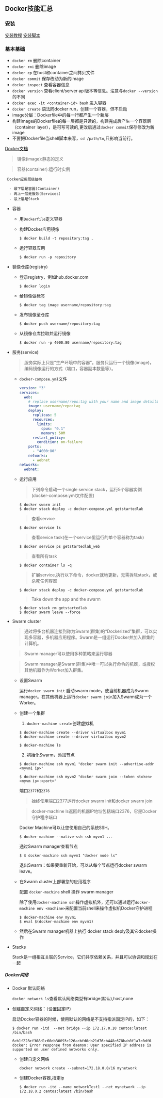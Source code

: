 ## Docker技能汇总

### 安装

[安装教程](https://github.com/yeasy/docker_practice/blob/master/install/ubuntu.md)
[安装脚本](https://github.com/ydalbj/skills/blob/master/Linux/Installation/docker.sh)

### 基本基础

  * `docker rm` 删除container
  * `docker rmi` 删除image
  * `docker cp` 在host和container之间拷贝文件
  * `docker commit` 保存改动为新的image
  * `docker inspect` 查看容器信息
  * `docker version` 查看client/server api版本等信息。注意与`docker --version`的不同
  * `docker exec -it <container-id> bash` 进入容器
  * `docker create` 语法同docker run，创建一个容器，但不启动
  * image分层：Dockerfile中的每一行都产生一个新层
  * 构建image的Dockerfile的每一层都是只读的，构建完成后产生一个容器层（container layer），是可写可读的,更改后通过`docker commit`保存修改为新image
  * 不要把Dockerfile当shell脚本来写，`cd /path/to`,只影响当前行。



  [Docker文档](https://docs.docker.com/get-started/)

  > 镜像(image):静态的定义

  > 容器(container):运行时实例

     Docker应用层级结构

      - 最下层是容器(Container)
      - 再上一层是服务(Services)
      - 最上层是Stack

  * 容器

    - 用`Dockerfile`定义容器
    - 构建Docker应用镜像
      ```shell
      $ docker build -t repository:tag .
      ```

    - 运行容器应用

      ```shell
      $ docker run -p repository
      ```

  * 镜像仓库(registry)

    - 登录registry，例如hub.docker.com

      ```shell
      $ docker login
      ```
    - 给镜像做标签
      ```shell
      $ docker tag image username/repository:tag
      ```
    - 发布镜像至仓库

      ```shell
      $ docker push username/repository:tag
      ```

    - 从镜像仓库拉取并运行镜像

      ```shell
      $ docker run -p 4000:80 username/repository:tag
      ```

  * 服务(service)

    > 服务实际上只是“生产环境中的容器”。服务只运行一个镜像(image)，编码镜像运行的方式（端口，容器副本数量等）。

    - `docker-compose.yml`文件

      ```yml
      version: "3"
      services:
        web:
          # replace username/repo:tag with your name and image details
          image: username/repo:tag
          deploy:
            replicas: 5
            resources:
              limits:
                cpus: "0.1"
                memory: 50M
            restart_policy:
              condition: on-failure
          ports:
            - "4000:80"
          networks:
            - webnet
      networks:
        webnet:
      ```

    - 运行应用

      > 下列命令启动一个single service stack，运行5个容器实例(docker-compose.yml文件配置)

      ```shell
      $ docker swarm init
      $ docker stack deploy -c docker-compose.yml getstartedlab
      ```

      > 查看service
      ```shell
      $ docker service ls
      ```

      > 查看sevice task(在一个service里运行的单个容器称为task)
      ```shell
      $ docker service ps getstartedlab_web
      ```

      > 查看所有task
      ```shell
      $ docker container ls -q
      ```

      > 扩展service,执行以下命令，docker就地更新，无需拆除stack，或杀死任何容器

      ```shell
      $ docker stack deploy -c docker-compose.yml getstartedlab
      ```

      > Take down the app and the swarm

      ```shell
      $ docker stack rm getstartedlab
      $ docker swarm leave --force
      ```

  * Swarm cluster

    > 通过将多台机器连接到称为Swarm(群集)的“Dockerized”集群，可以实现多容器，多机器应用程序。Swarm是一组运行Docker并加入群集的计算机。

    > Swarm manager可以使用多种策略来运行容器

    > Swarm manager是Swarm(群集)中唯一可以执行命令的机器，或授权其他机器作为Worker加入群集。

    - 设置Swarm

      运行`docker swarm init` 启动swarm mode，使当前机器成为Swarm manager。在其他机器上运行`docker swarm join`加入Swarm成为一个Worker。

    - 创建一个集群

      1. `docker-machine create`创建虚拟机

      ```shell
      $ docker-machine create --driver virtualbox myvm1
      $ docker-machine create --driver virtualbox myvm2

      $ docker-machine ls
      ```

      2. 初始化Swarm，添加节点

      ```shell
      $ docker-machine ssh myvm1 "docker swarm init --advertise-addr <myvm1 ip>"

      $ docker-machine ssh myvm2 "docker swarm join --token <token> <myvm ip>:<port>"
      ```

      端口`2377`和`2376`

        > 始终使用端口2377运行docker swarm init和docker swarm join

        > docker-machine ls返回的机器IP地址包括端口2376，它是Docker守护程序端口

      Docker Machine可以让您使用自己的系统SSH。

        ```shell
        $ docker-machine --native-ssh ssh myvm1 ...
        ```

      通过Swarm manager查看节点

        ```shell
        $ $ docker-machine ssh myvm1 "docker node ls"
        ```
      
      退出Swarm：如果要重新开始，可以从每个节点运行docker swarm leave。
    
    - 在Swarm cluster上部署您的应用程序

      配置 `docker-machine` shell 操作 swarm manager

      除了使用`docker-machine ssh`操作虚拟机外，还可以通过运行`docker-machine env <machine>`来配置当前shell来操作虚拟机Docker守护进程

        ```shell
        $ docker-machine env myvm1
        $ eval $(docker-machine env myvm1)
        ```

    - 然后在Swarm manager机器上执行 docker stack deply及其它docker操作

  * Stacks

    Stack是一组相互关联的Service，它们共享依赖关系，并且可以协调和规划在一起

##### Docker网络

* Docker 默认网络

  `docker network ls`查看默认网络类型有bridge(默认),host,none

* 创建自定义网络：（设置固定IP）

  启动Docker容器的时候，使用默认的网络是不支持指派固定IP的，如下：

  ```shell
  $ docker run -itd  --net bridge --ip 172.17.0.10 centos:latest /bin/bash

  6eb1f228cf308d1c60db30093c126acbfd0cb21d76cb448c678bab0f1a7c0df6
  docker: Error response from daemon: User specified IP address is supported on user defined networks only.
  ```

  - 创建自定义网络

    ```shell
    docker network create --subnet=172.18.0.0/16 mynetwork
    ```
  - 创建Docker容器,指定ip

    ```shell
    $ docker run -itd --name networkTest1 --net mynetwork --ip 172.18.0.2 centos:latest /bin/bash
    ```
